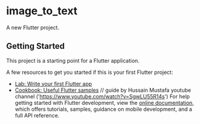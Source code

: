

# image_to_text

A new Flutter project.

## Getting Started

This project is a starting point for a Flutter application.

A few resources to get you started if this is your first Flutter project:

- [Lab: Write your first Flutter app](https://docs.flutter.dev/get-started/codelab)
- [Cookbook: Useful Flutter samples](https://docs.flutter.dev/cookbook)
// guide by Hussain Mustafa youtube channel ('https://www.youtube.com/watch?v=SgwLU55R14s')
For help getting started with Flutter development, view the
[online documentation](https://docs.flutter.dev/), which offers tutorials,
samples, guidance on mobile development, and a full API reference.
